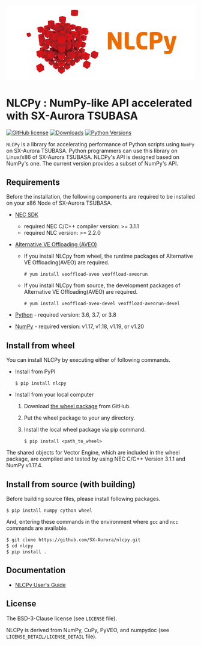 ![NLCPy_banner](https://github.com/SX-Aurora/nlcpy/blob/master/banner/NLCPy_banner.png?raw=true)

# NLCPy : NumPy-like API accelerated with SX-Aurora TSUBASA

[![GitHub license](https://img.shields.io/github/license/SX-Aurora/nlcpy)](https://github.com/SX-Aurora/nlcpy/blob/master/LICENSE)
[![Downloads](https://pepy.tech/badge/nlcpy)](https://pepy.tech/project/nlcpy)
[![Python Versions](https://img.shields.io/pypi/pyversions/nlcpy.svg)](https://pypi.org/project/nlcpy/)


`NLCPy` is a library for accelerating performance of Python scripts using `NumPy` on SX-Aurora TSUBASA. Python programmers can use this library on Linux/x86 of SX-Aurora TSUBASA. NLCPy's API is designed based on NumPy's one. The current version provides a subset of NumPy's API.

## Requirements

Before the installation, the following components are required to be installed on your x86 Node of SX-Aurora TSUBASA.

- [NEC SDK](https://www.hpc.nec/documents/guide/pdfs/InstallationGuide_E.pdf)
	- required NEC C/C++ compiler version: >= 3.1.1
	- required NLC version: >= 2.2.0

- [Alternative VE Offloading (AVEO)](https://www.hpc.nec/documents/veos/en/aveo/index.html)

	- If you install NLCpy from wheel, the runtime packages of Alternative VE Offloading(AVEO) are required.

        ```
        # yum install veoffload-aveo veoffload-aveorun
        ```

	- If you install NLCpy from source, the development packages of Alternative VE Offloading(AVEO) are required.

        ```
        # yum install veoffload-aveo-devel veoffload-aveorun-devel
        ```

- [Python](https://www.python.org/)
        - required version: 3.6, 3.7, or 3.8

- [NumPy](https://www.numpy.org/)
        - required version: v1.17, v1.18, v1.19, or v1.20

## Install from wheel

You can install NLCPy by executing either of following commands.

- Install from PyPI

    ```
    $ pip install nlcpy
    ```

- Install from your local computer

    1. Download [the wheel package](https://github.com/SX-Aurora/nlcpy/releases/tag/v1.0.0) from GitHub.

    2. Put the wheel package to your any directory.

    3. Install the local wheel package via pip command.

        ```
        $ pip install <path_to_wheel>
        ```

The shared objects for Vector Engine, which are included in the wheel package, are compiled and tested by using NEC C/C++ Version 3.1.1 and NumPy v1.17.4.

## Install from source (with building)

Before building source files, please install following packages.

```
$ pip install numpy cython wheel
```

And, entering these commands in the environment where `gcc` and `ncc` commands are available.

```
$ git clone https://github.com/SX-Aurora/nlcpy.git
$ cd nlcpy
$ pip install .
```

## Documentation
- [NLCPy User's Guide](https://www.hpc.nec/documents/nlcpy/en/index.html)

## License

The BSD-3-Clause license (see `LICENSE` file).

NLCPy is derived from NumPy, CuPy, PyVEO, and numpydoc (see `LICENSE_DETAIL/LICENSE_DETAIL` file).
